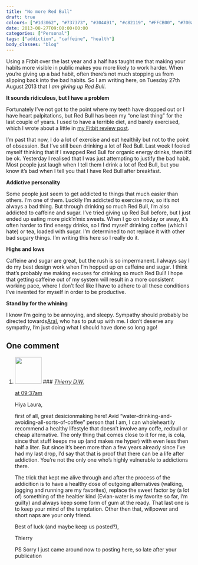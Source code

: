 ```yaml
---
title: "No more Red Bull"
draft: true
colours: ["#1d3062", "#737373", "#304A91", "#c82119", "#FFCB00", "#700a16", "#bfbfbf"]
date: 2013-08-27T09:00:00+00:00
categories: ["Personal"]
tags: ["addiction", "caffeine", "health"]
body_classes: "blog"
---
```


Using a Fitbit over the last year and a half has taught me that making your habits more visible in public makes you more likely to work harder. When you’re giving up a bad habit, often there’s not much stopping us from slipping back into the bad habits. So I am writing here, on Tuesday 27th August 2013 that <i>I am giving up Red Bull</i>.

<b>It sounds ridiculous, but I have a problem</b>

Fortunately I’ve not got to the point where my teeth have dropped out or I have heart palpitations, but Red Bull has been my “one last thing” for the last couple of years. I used to have a terrible diet, and barely exercised, which I wrote about a little in [my Fitbit review post](/six-months-of-the-fitbit-and-the-new-fitbit-aria/).

I’m past that now, I do a lot of exercise and eat healthily but not to the point of obsession. But I’ve still been drinking a lot of Red Bull. Last week I fooled myself thinking that if I swapped Red Bull for organic energy drinks, then it’d be ok. Yesterday I realised that I was just attempting to justify the bad habit. Most people just laugh when I tell them I drink a lot of Red Bull, but you know it’s bad when I tell you that I have Red Bull after breakfast.

<b>Addictive personality</b>

Some people just seem to get addicted to things that much easier than others. I’m one of them. Luckily I’m addicted to exercise now, so it’s not always a bad thing. But through drinking so much Red Bull, I’m also addicted to caffeine and sugar. I’ve tried giving up Red Bull before, but I just ended up eating more pick’n’mix sweets. When I go on holiday or away, it’s often harder to find energy drinks, so I find myself drinking coffee (which I hate) or tea, loaded with sugar. I’m determined to not replace it with other bad sugary things. I’m writing this here so I really do it.

<b>Highs and lows</b>

Caffeine and sugar are great, but the rush is so impermanent. I always say I do my best design work when I’m hopped up on caffeine and sugar. I think that’s probably me making excuses for drinking so much Red Bull! I hope that getting caffeine out of my system will result in a more consistent working pace, where I don’t feel like I have to adhere to all these conditions I’ve invented for myself in order to be productive.

<b>Stand by for the whining</b>

I know I’m going to be annoying, and sleepy. Sympathy should probably be directed towards[Aral](http://twitter.com/aral), who has to put up with me. I don’t deserve any sympathy, I’m just doing what I should have done so long ago!

## One comment

<ol class="commentlist">
	<li class="comment even thread-even depth-1" id="li-comment-899">
			<div class="comment-author vcard">
			<img alt='' src='https://secure.gravatar.com/avatar/1abd4058d8f2f3b40af9d61190a6f10a?s=72&amp;d=mm&amp;r=g' srcset='https://secure.gravatar.com/avatar/1abd4058d8f2f3b40af9d61190a6f10a?s=144&amp;d=mm&amp;r=g 2x' class='avatar avatar-72 photo' height='72' width='72' />
### <cite class="fn"><a href='http://thierrydewolf.wordpress.com/' rel='external nofollow' class='url'>Thierry D.W.</a></cite>
		</div>
		<aside class="comment-meta commentmetadata"><p><a href="#comment-899"><time datetime="2013-09-09T09:37:46+00:00" pubdate class="published">
		 at <span class="hours">09:37am</span></time></a></p>
	</aside>
	<div class="comment-entry">
		Hiya Laura,

first of all, great desicionmaking here! Avid “water-drinking-and-avoiding-all-sorts-of-coffee” person that I am, I can wholeheartily recommend a healthy lifestyle that doesn’t involve any coffe, redbull or cheap alternative.  The only thing that comes close to it for me, is cola, since that stuff keeps me up (and makes me hyper) with even less then half a liter. But since it’s been more than a few years already since I’ve had my last drop, I’d say that that is proof that there can be a life after addiction. You’re not the only one who’s highly vulnerable to addictions there.

The trick that kept me alive through and after the process of the addicition is to have a healthy dose of outgoing alternatives (walking, jogging and running are my favorites), replace the sweet factor by (a lot of) something of the healtier kind (Evian-water is my favorite so far, I’m guilty) and always keep some form of gum at the ready. That last one is to keep your mind of the temptation. Other then that, willpower and short naps are your only friend.

Best of luck (and maybe keep us posted?),

Thierry

PS Sorry I just came around now to posting here, so late after your publication
	</div>
</li>
</ol>
